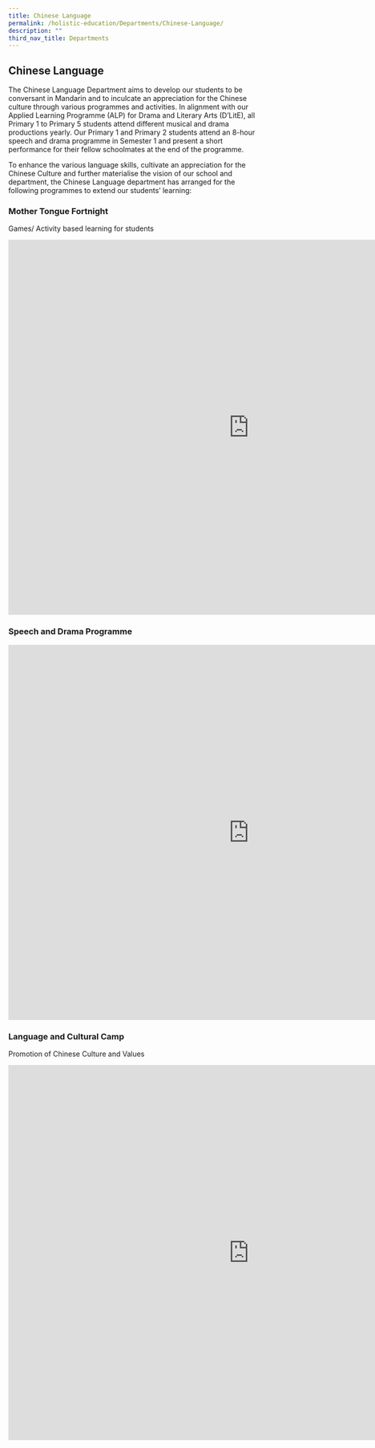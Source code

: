 ```yaml
---
title: Chinese Language
permalink: /holistic-education/Departments/Chinese-Language/
description: ""
third_nav_title: Departments
---
```

## Chinese Language 

The Chinese Language Department aims to develop our students to be conversant in Mandarin and to inculcate an appreciation for the Chinese culture through various programmes and activities. In alignment with our Applied Learning Programme (ALP) for Drama and Literary Arts (D’LitE), all Primary 1 to Primary 5 students attend different musical and drama productions yearly. Our Primary 1 and Primary 2 students attend an 8-hour speech and drama programme in Semester 1 and present a short performance for their fellow schoolmates at the end of the programme.  
  
To enhance the various language skills, cultivate an appreciation for the Chinese Culture and further materialise the vision of our school and department, the Chinese Language department has arranged for the following programmes to extend our students’ learning:

### Mother Tongue Fortnight

Games/ Activity based learning for students
<iframe allowfullscreen="true" height="749" width="960" frameborder="0" src="https://docs.google.com/presentation/d/e/2PACX-1vRav935oIz4PlEPRuz9KVnVEfdw8b_YV6YM83Bohp6dhaY5MrbPZw3DKLx_FgHcF347wDdNhd1B7NGR/embed?start=false&amp;loop=false&amp;delayms=3000"></iframe>


### Speech and Drama Programme

<iframe allowfullscreen="true" height="749" width="960" frameborder="0" src="https://docs.google.com/presentation/d/e/2PACX-1vRxrAY6u3wjvYwEsaZZWglVeU9XmZVz1d-saip20urcyh1R5xXZZeTSF7gRTkGqMgI04-PtBKZJfouo/embed?start=false&amp;loop=false&amp;delayms=3000"></iframe>

### Language and Cultural Camp


Promotion of Chinese Culture and Values

<iframe allowfullscreen="true" height="749" width="960" frameborder="0" src="https://docs.google.com/presentation/d/e/2PACX-1vQyz53P-dfDab7XGUx0rWabrypfVOyovZ1CV8J9r1iMZMc5-qTkuEnO2NbEHGJ2m9Y1KqRfsZaODI9c/embed?start=false&amp;loop=false&amp;delayms=3000"></iframe>